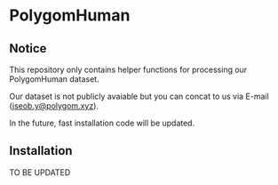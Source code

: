 # PolygomHuman

## Notice

This repository only contains helper functions for processing our PolygomHuman dataset. 

Our dataset is not publicly avaiable but you can concat to us via E-mail (jseob.y@polygom.xyz).

In the future, fast installation code will be updated.

## Installation

TO BE UPDATED

## 

